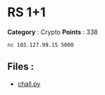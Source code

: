 # RS 1+1

**Category** : Crypto
**Points** : 338

`nc 103.127.99.15 5000`

## Files : 
 - [chall.py](./chall.py)



